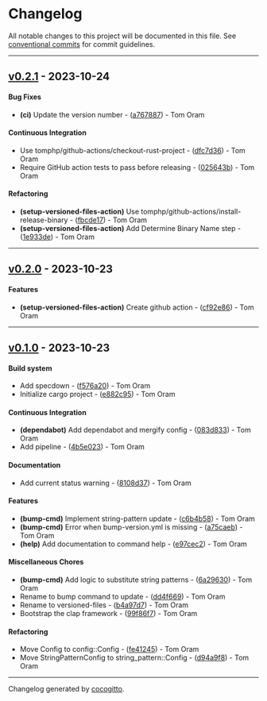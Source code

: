 # Changelog
All notable changes to this project will be documented in this file. See [conventional commits](https://www.conventionalcommits.org/) for commit guidelines.

- - -
## [v0.2.1](https://github.com/tomphp/versioned-files/compare/v0.2.0..v0.2.1) - 2023-10-24
#### Bug Fixes
- **(ci)** Update the version number - ([a767887](https://github.com/tomphp/versioned-files/commit/a767887cd301eecbc6962d8f65128aa0c7c25cba)) - Tom Oram
#### Continuous Integration
- Use tomphp/github-actions/checkout-rust-project - ([dfc7d36](https://github.com/tomphp/versioned-files/commit/dfc7d368234f42f00665552820a436bccc415fe7)) - Tom Oram
- Require GitHub action tests to pass before releasing - ([025643b](https://github.com/tomphp/versioned-files/commit/025643b23393df5bc5a48e561eef421f8bc4df36)) - Tom Oram
#### Refactoring
- **(setup-versioned-files-action)** Use tomphp/github-actions/install-release-binary - ([fbcde17](https://github.com/tomphp/versioned-files/commit/fbcde175dad5eaede4fe3a59afd4523f6fa52f9d)) - Tom Oram
- **(setup-versioned-files-action)** Add Determine Binary Name step - ([1e933de](https://github.com/tomphp/versioned-files/commit/1e933de77f8a945e5b6040fb638b0fed67d595cc)) - Tom Oram

- - -

## [v0.2.0](https://github.com/tomphp/versioned-files/compare/v0.1.0..v0.2.0) - 2023-10-23
#### Features
- **(setup-versioned-files-action)** Create github action - ([cf92e86](https://github.com/tomphp/versioned-files/commit/cf92e864f3ae743cd5cec39e934b803d247de7ab)) - Tom Oram

- - -

## [v0.1.0](https://github.com/tomphp/versioned-files/compare/451c32208e96ae9521161741186f87c8546b2c69..v0.1.0) - 2023-10-23
#### Build system
- Add specdown - ([f576a20](https://github.com/tomphp/versioned-files/commit/f576a20b1dbcfb8a1b147ac97d12d7fa7c32c890)) - Tom Oram
- Initialize cargo project - ([e882c95](https://github.com/tomphp/versioned-files/commit/e882c9552b7ececcd99aeecc49b0c44416719869)) - Tom Oram
#### Continuous Integration
- **(dependabot)** Add dependabot and mergify config - ([083d833](https://github.com/tomphp/versioned-files/commit/083d833ce1952026a358e0e2bf153322898f1a04)) - Tom Oram
- Add pipeline - ([4b5e023](https://github.com/tomphp/versioned-files/commit/4b5e023af1435cb4a98ff4045da8b3a6a5bb4fb0)) - Tom Oram
#### Documentation
- Add current status warning - ([8108d37](https://github.com/tomphp/versioned-files/commit/8108d376c234fa56b66d54dc08abeeef80dd9c7c)) - Tom Oram
#### Features
- **(bump-cmd)** Implement string-pattern update - ([c6b4b58](https://github.com/tomphp/versioned-files/commit/c6b4b582dab13ad67afef3f8221f97ae2f5aec95)) - Tom Oram
- **(bump-cmd)** Error when bump-version.yml is missing - ([a75caeb](https://github.com/tomphp/versioned-files/commit/a75caeb6d8aa21297a5a66a6bb33f98db3bc7392)) - Tom Oram
- **(help)** Add documentation to command help - ([e97cec2](https://github.com/tomphp/versioned-files/commit/e97cec25042d9ac41fb54b85a1a7aa61a2630189)) - Tom Oram
#### Miscellaneous Chores
- **(bump-cmd)** Add logic to substitute string patterns - ([6a29630](https://github.com/tomphp/versioned-files/commit/6a29630852a278bcf478a2a24f91628387c39f9d)) - Tom Oram
- Rename to bump command to update - ([dd4f669](https://github.com/tomphp/versioned-files/commit/dd4f66947e4ad9028a77f6660c3639be35e00458)) - Tom Oram
- Rename to versioned-files - ([b4a97d7](https://github.com/tomphp/versioned-files/commit/b4a97d71f58c2138b5100ea5d5d9a5b86f80fdd0)) - Tom Oram
- Bootstrap the clap framework - ([99f86f7](https://github.com/tomphp/versioned-files/commit/99f86f7cf584c078333ccce8e12080b8b524a1a3)) - Tom Oram
#### Refactoring
- Move Config to config::Config - ([fe41245](https://github.com/tomphp/versioned-files/commit/fe41245f502b75dd37cf4162d347d804aa04f970)) - Tom Oram
- Move StringPatternConfig to string_pattern::Config - ([d94a9f8](https://github.com/tomphp/versioned-files/commit/d94a9f8f19068ef633a4e564ec0ea6ffb72d15ad)) - Tom Oram

- - -

Changelog generated by [cocogitto](https://github.com/cocogitto/cocogitto).